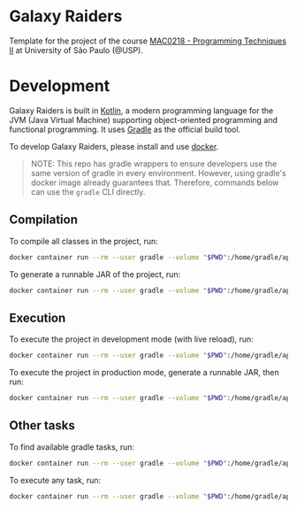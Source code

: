 # Galaxy Raiders

Template for the project of the course [MAC0218 - Programming Techniques II][1]
at University of São Paulo (@USP).

# Development

Galaxy Raiders is built in [Kotlin][2], a modern programming language for
the JVM (Java Virtual Machine) supporting object-oriented programming and
functional programming. It uses [Gradle][3] as the official build tool.

To develop Galaxy Raiders, please install and use [docker][4].

> NOTE: This repo has gradle wrappers to ensure developers use the same version
> of gradle in every environment. However, using gradle's docker image already
> guarantees that. Therefore, commands below can use the `gradle` CLI directly.

## Compilation

To compile all classes in the project, run:
```bash
docker container run --rm --user gradle --volume "$PWD":/home/gradle/app --workdir /home/gradle/app gradle:7.4.2-jdk17 gradle --no-daemon clean assemble
```

To generate a runnable JAR of the project, run:
```bash
docker container run --rm --user gradle --volume "$PWD":/home/gradle/app --workdir /home/gradle/app gradle:7.4.2-jdk17 gradle --no-daemon clean jar
```

## Execution

To execute the project in development mode (with live reload), run:
```bash
docker container run --rm --user gradle --volume "$PWD":/home/gradle/app --workdir /home/gradle/app gradle:7.4.2-jdk17 gradle --continuous run
```

To execute the project in production mode, generate a runnable JAR, then run:
```bash
docker container run --rm --user gradle --volume "$PWD":/home/gradle/app --workdir /home/gradle/app gradle:7.4.2-jdk17 java -jar ./app/build/libs/app.jar
```

## Other tasks

To find available gradle tasks, run:
```bash
docker container run --rm --user gradle --volume "$PWD":/home/gradle/app --workdir /home/gradle/app gradle:7.4.2-jdk17 gradle tasks
```

To execute any task, run:
```bash
docker container run --rm --user gradle --volume "$PWD":/home/gradle/app --workdir /home/gradle/app gradle:7.4.2-jdk17 gradle {task}
```

[1]: https://uspdigital.usp.br/jupiterweb/obterDisciplina?sgldis=MAC0218
[2]: https://gradle.org
[3]: https://kotlinlang.org
[4]: https://docs.docker.com
